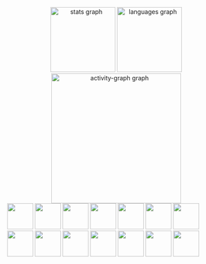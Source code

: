

<div align="center">
  <img src="https://github-readme-stats.vercel.app/api?username=TechAbraao&hide_title=false&hide_rank=false&show_icons=true&include_all_commits=true&count_private=true&disable_animations=false&theme=dracula&locale=en&hide_border=false&order=1" height="150" alt="stats graph"  />
  <img src="https://github-readme-stats.vercel.app/api/top-langs?username=TechAbraao&locale=en&hide_title=false&layout=compact&card_width=320&langs_count=5&theme=dracula&hide_border=false&order=2" height="150" alt="languages graph"  />
  <img src="https://github-readme-activity-graph.vercel.app/graph?username=TechAbraao&radius=16&theme=react&area=true&order=5" height="300" alt="activity-graph graph"  />
</div>

<div>
<img width="60" src="https://cdn.jsdelivr.net/gh/devicons/devicon@latest/icons/react/react-original.svg" />
<img width="60" src="https://cdn.jsdelivr.net/gh/devicons/devicon@latest/icons/javascript/javascript-original.svg" />
<img width="60" src="https://cdn.jsdelivr.net/gh/devicons/devicon@latest/icons/typescript/typescript-original.svg" />        
<img width="60" src="https://cdn.jsdelivr.net/gh/devicons/devicon@latest/icons/java/java-original.svg" />      
<img width="60" src="https://cdn.jsdelivr.net/gh/devicons/devicon@latest/icons/kotlin/kotlin-original.svg" /> 
<img width="60" src="https://cdn.jsdelivr.net/gh/devicons/devicon@latest/icons/tailwindcss/tailwindcss-original.svg" />    
<img width="60" src="https://cdn.jsdelivr.net/gh/devicons/devicon@latest/icons/mysql/mysql-original.svg" />
<img width="60" src="https://cdn.jsdelivr.net/gh/devicons/devicon@latest/icons/angular/angular-original.svg" />   
<img width="60" src="https://cdn.jsdelivr.net/gh/devicons/devicon@latest/icons/c/c-original.svg" />    
<img width="60" src="https://cdn.jsdelivr.net/gh/devicons/devicon@latest/icons/cplusplus/cplusplus-original.svg" />   
<img width="60" src="https://cdn.jsdelivr.net/gh/devicons/devicon@latest/icons/html5/html5-original.svg" />
<img width="60" src="https://cdn.jsdelivr.net/gh/devicons/devicon@latest/icons/css3/css3-original.svg" />   
<img width="60" src="https://cdn.jsdelivr.net/gh/devicons/devicon@latest/icons/spring/spring-original.svg" />  
<img width="60" src="https://cdn.jsdelivr.net/gh/devicons/devicon@latest/icons/postgresql/postgresql-original.svg" />   
</div>

          
          
